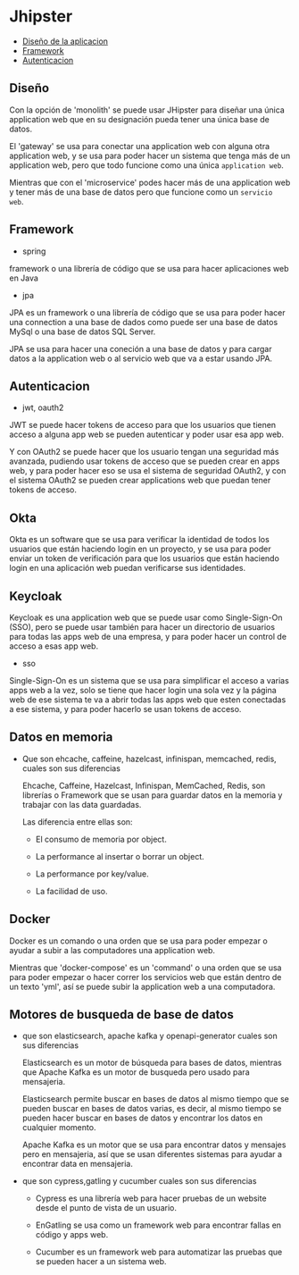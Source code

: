 # Jhipster

- [Diseño de la aplicacion](##Diseño)
- [Framework](##Framework)
- [Autenticacion](##Autenticacion)

## Diseño

Con la opción de 'monolith' se puede usar JHipster para diseñar una única
application web que en su designación pueda tener una única base de datos.

El 'gateway' se usa para conectar una application web con alguna otra
application web, y se usa para poder hacer un sistema que tenga más de un
application web, pero que todo funcione como una única `application web`.

Mientras que con el 'microservice' podes hacer más de una application web y
tener más de una base de datos pero que funcione como un `servicio web`.


## Framework

- spring

framework o una librería de código que se usa para hacer aplicaciones web en
Java

- jpa 

JPA es un framework o una librería de código que se usa para poder hacer una
connection a una base de dados como puede ser una base de datos MySql o una base
de datos SQL Server.

JPA se usa para hacer una coneción a una base de datos y para cargar datos a
la application web o al servicio web que va a estar usando JPA.

## Autenticacion

- jwt, oauth2

JWT se puede hacer tokens de acceso para que los usuarios que tienen acceso a
alguna app web se pueden autenticar y poder usar esa app web.

Y con OAuth2 se puede hacer que los usuario tengan una seguridad más avanzada,
pudiendo usar tokens de acceso que se pueden crear en apps web, y para poder
hacer eso se usa el sistema de seguridad OAuth2, y con el sistema OAuth2 se
pueden crear applications web que puedan tener tokens de acceso.


## Okta

Okta es un software que se usa para verificar la identidad de todos los usuarios
que están haciendo login en un proyecto, y se usa para poder enviar un token de
verificación para que los usuarios que están haciendo login en una aplicación
web puedan verificarse sus identidades.

## Keycloak

Keycloak es una application web que se puede usar como Single-Sign-On (SSO),
pero se puede usar también para hacer un directorio de usuarios para todas las
apps web de una empresa, y para poder hacer un control de acceso a esas app web.

- sso

Single-Sign-On es un sistema que se usa para simplificar el acceso a varias apps
web a la vez, solo se tiene que hacer login una sola vez y la página web de ese
sistema te va a abrir todas las apps web que esten conectadas a ese sistema, y
para poder hacerlo se usan tokens de acceso.


## Datos en memoria

- Que son ehcache, caffeine, hazelcast, infinispan, memcached, redis, 
cuales son sus diferencias

    Ehcache, Caffeine, Hazelcast, Infinispan, MemCached, Redis, son librerías o Framework que se usan para guardar datos en la memoria y trabajar con las data guardadas.

    Las diferencia entre ellas son:

    - El consumo de memoria por object.

    - La performance al insertar o borrar un object.

    - La performance por key/value.

    - La facilidad de uso.

## Docker
Docker es un comando o una orden que se usa para poder empezar o ayudar a subir a las computadores una application web.

Mientras que 'docker-compose' es un 'command' o una orden que se usa para poder empezar o hacer correr los servicios web que están dentro de un texto 'yml', así se puede subir la application web a una computadora.

## Motores de busqueda de base de datos    

- que son elasticsearch, apache kafka y openapi-generator cuales son sus diferencias

    Elasticsearch es un motor de búsqueda para bases de datos, mientras que
    Apache Kafka es un motor de busqueda pero usado para mensajeria.

    Elasticsearch permite buscar en bases de datos al mismo tiempo que se pueden
    buscar en bases de datos varias, es decir, al mismo tiempo se pueden hacer
    buscar en bases de datos y encontrar los datos en cualquier momento.

    Apache Kafka es un motor que se usa para encontrar datos y mensajes pero en
    mensajeria, así que se usan diferentes sistemas para ayudar a encontrar data
    en mensajeria.

- que son cypress,gatling y cucumber cuales son sus diferencias

    - Cypress es una librería web para hacer pruebas de un website desde el punto de vista de un usuario.

    - EnGatling se usa como un framework web para encontrar fallas en código y apps web.

    - Cucumber es un framework web para automatizar las pruebas que se pueden hacer a un sistema web.
